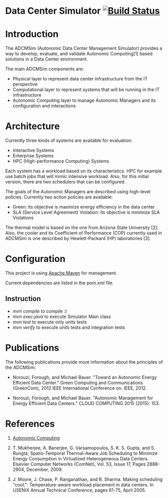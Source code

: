 Data Center Simulator [![Build Status](https://travis-ci.org/coelhudo/DataCenterSimulator.svg?branch=master)](https://travis-ci.org/coelhudo/DataCenterSimulator)
=====================

# Introduction

The ADCMSim (Autonomic Data Center Management Simulator) provides a
way to develop, evaluate, and validate Autonomic Computing\[1\] based
solutions in a Data Center environment.

The main ADCMSim components are:
* Physical layer to represent data center infrastructure from the IT perspective
* Computational layer to represent systems that will be running in the
IT infrastructure
* Autonomic Computing layer to manage Autonomic Managers and its
configuration and interactions

# Architecture

Currently three kinds of systems are available for evaluation:
* Interactive Systems
* Enterprise Systems
* HPC (High-performance Computing) Systems

Each system has a workload based on its characteristics. HPC for
example use batch jobs that will mimic intensive workload. Also, for
this initial version, there are two schedulers that can be configured.

The goals of the Autonomic Managers are described using high-level
policies. Currently two action policies are available:
* Green: its objective is maximize energy efficiency in the data center
* SLA (Service Level Agreement) Violation: its objective is minimize SLA Violations

The thermal model is based on the one from Arizona State University
\[2\]. Also, the cooler and its Coefficient of Performance (COP)
currently used in ADCMSim is one described by Hewlett-Packard (HP)
laboratories \[3\].

# Configuration

This project is using [Apache Maven](https://maven.apache.org/) for management.

Current dependencies are listed in the pom.xml file.

## Instruction

* *mvn compile* to compile :)
* *mvn exec:java* to execute Simulator Main class
* *mvn test* to execute only units tests
* *mvn verify* to execute units tests and integration tests

# Publications

The following publications provide more information about the
principles of the ADCMSim:

* Norouzi, Forough, and Michael Bauer. "Toward an Autonomic Energy
  Efficient Data Center." Green Computing and Communications
  (GreenCom), 2012 IEEE International Conference on. IEEE, 2012.

* Norouzi, Forough, and Michael Bauer. "Autonomic Management for
Energy Efficient Data Centers." CLOUD COMPUTING 2015 (2015): 153.


References
==========

1. [Autonomic Computing](https://en.wikipedia.org/wiki/Autonomic_computing
   "Autonomic Computing")

2. T. Mukherjee, A. Banerjee, G. Varsamopoulos, S. K. S. Gupta, and
S. Rungta, Spatio-Temporal Thermal-Aware Job Scheduling to Minimize
Energy Consumption in Virtualized Heterogeneous Data Centers. Elsevier
Computer Networks (ComNet), Vol. 53, Issue 17, Pages 2888-2904,
December, 2009.

3. J. Moore, J. Chase, P. Ranganathan, and R. Sharma. Making
scheduling "cool,": Temperature-aware workload placement in data
centers. In USENIX Annual Technical Conference, pages 61-75,
April 2005.
